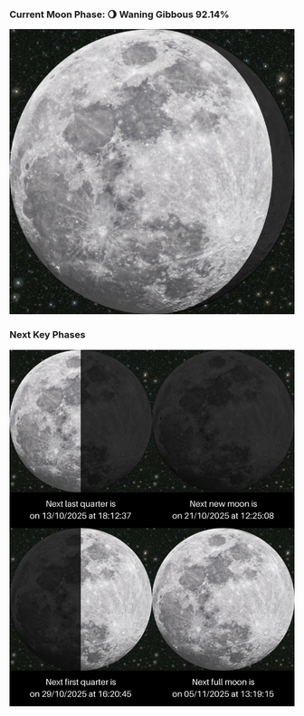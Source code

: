### Current Moon Phase: 🌖 Waning Gibbous 92.14%
![Moon Phase](moonphase.png)
### Next Key Phases
![Gallery](gallery.png)